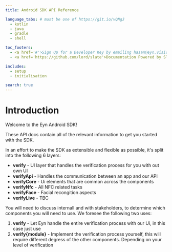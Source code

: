 ```yaml
---
title: Android SDK API Reference

language_tabs: # must be one of https://git.io/vQNgJ
  - kotlin
  - java
  - gradle
  - shell

toc_footers:
  - <a href='#'>Sign Up for a Developer Key by emailing hasan@eyn.vision</a>
  - <a href='https://github.com/lord/slate'>Documentation Powered by Slate</a>

includes:
  - setup
  - initialisation

search: true
---
```


# Introduction

Welcome to the Eyn Android SDK!

These API docs contain all of the relevant information to get you started with the SDK.

In an effort to make the SDK as extensible and flexible as possible, it's split into the following 6 layers:

* **verify** - UI layer that handles the verification process for you with out own UI
* **verifyApi** - Handles the communication between an app and our API
* **verifyCore** - Ui elements that are common across the components
* **verifyNfc** - All NFC related tasks
* **verifyFace** - Facial recongition aspects
* **verifyLive** - TBC

You will need to discuss internall and with stakeholders, to determine which components you will need to use. We foresee the following two uses:

1. **verify** - Let Eyn handle the entire verification process with our Ui, in this case just use
2. **verify{module}** - Implement the verification process yourself, this will require different degress of the other components. Depending on your level of verification

